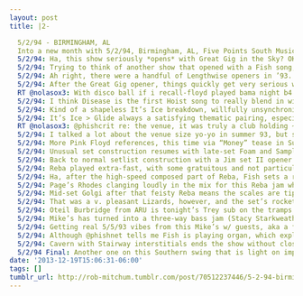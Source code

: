 ```yaml
---
layout: post
title: |2-

  5/2/94 - BIRMINGHAM, AL
  Into a new month with 5/2/94, Birmingham, AL, Five Points South Music Hall. Banjos playing through the broken glass. http://www.phishtracks.com/shows/1994-05-02 …
  5/2/94: Ha, this show seriously *opens* with Great Gig in the Sky? OK!
  5/2/94: Trying to think of another show that opened with a Fish song, and can’t. Anyone?
  5/2/94: Ah right, there were a handful of Lengthwise openers in ’93. Thx @therealburnham @themole316 @ericsandy
  5/2/94: After the Great Gig opener, things quickly get very serious with a violent runaway train of a Melt. Then Bouncin’ for an exhale.
  RT @nolasox3: With disco ball if i recall-floyd played bama night b4 RT @phishcrit: 5/2/94: Ha, this show seriously *opens* with Great Gig in the Sky? OK!
  5/2/94: I think Disease is the first Hoist song to really blend in with the live catalog, even though Sample & Axilla had a head start.
  5/2/94: Kind of a shapeless It’s Ice breakdown, willfully unsynchronized. They haven’t really found a path out since 4/8’s great version.
  5/2/94: It’s Ice > Glide always a satisfying thematic pairing, especially when listened to during a snowstorm.
  RT @nolasox3: @phishcrit re: the venue, it was truly a club holding ~1000 with the (small) stage a few feet off the floor. low ceiling. intimate+crowded.
  5/2/94: I talked a lot about the venue size yo-yo in summer 93, but spring 94 is pretty crazy too. Basketball arenas in April, clubs in May.
  5/2/94: More Pink Floyd references, this time via “Money” tease in Suzy. The keyword for this show so far is “nimble.”
  5/2/94: Unusual set construction resumes with late-set Foam and Sample closer. Kind of a limp note to end on after a blistering set.
  5/2/94: Back to normal setlist construction with a Jim set II opener. Unusually growly tone from Trey carries over into Mound.
  5/2/94: Reba played extra-fast, with some gratuitous and not particularly family-friendly vocalization in the “bag it, tag it” segment.
  5/2/94: Ha, after the high-speed composed part of Reba, Fish sets a reaaaally slow tempo at the start of the jam, just for a few bars.
  5/2/94: Page’s Rhodes clanging loudly in the mix for this Reba jam while Trey emotes wildly. A Reba with an agenda.
  5/2/94: Mid-set Golgi after that feisty Reba means the scales are tipped way in favor of energy over experimentalism in this show.
  5/2/94: That was a v. pleasant Lizards, however, and the set’s rocket fuel helped Julius sound full-bodied sans horns for the first time.
  5/2/94: Oteil Burbridge from ARU is tonight’s Trey sub on the tramps for Mike’s. Was ARU just always in the same city as Phish in ’94?
  5/2/94: Mike’s has turned into a three-way bass jam (Stacy Starkweather is there too), which is for bass connoisseurs only.
  5/2/94: Getting real 5/5/93 vibes from this Mike’s w/ guests, aka a free-form superjam that was probably way more fun to see than hear.
  5/2/94: Although @phishnet tells me Fish is playing organ, which explains why it sounds like a scared cat is jumping on it.
  5/2/94: Cavern with Stairway interstitials ends the show without closing out the Mike’s Groove. Fitting bookend to the weird start.
  5/2/94 Final: Another one on this Southern swing that is light on improv but charismatically manic. Building up kinetic energy for 5/7?
date: '2013-12-19T15:06:31-06:00'
tags: []
tumblr_url: http://rob-mitchum.tumblr.com/post/70512237446/5-2-94-birmingham-al-into-a-new-month-with
---
```

